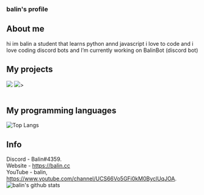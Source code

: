 ### balin's profile

## About me 
hi im balin a student that learns python annd javascript
i love to code and i love coding discord bots
and I’m currently working on BalinBot (discord bot)


## My projects 
<a href="https://github.com/balindev/discord-js-base"><img src="https://github-readme-stats.vercel.app/api/pin/?username=balindev&repo=discord-js-base&show_owner=true&hide_border=true"></a>
<a href="https://github.com/balindev/discord-py-base"><img src="https://github-readme-stats.vercel.app/api/pin/?username=balindev&repo=discord-py-base&show_owner=true&hide_border=true"></a>>
<br>
<br>

## My programming languages

![Top Langs](https://github-readme-stats.vercel.app/api/top-langs/?username=balindev&layout=compact&hide_border=true)

## Info 
Discord - Balin#4359. <br />
Website - https://balin.cc <br />
YouTube - balin, https://www.youtube.com/channel/UCS66Vo5GFi0kM0ByclUqJOA.
![balin's github stats](https://github-readme-stats.vercel.app/api?username=balindev&show_icons=true&hide=issues&hide_border=true)



